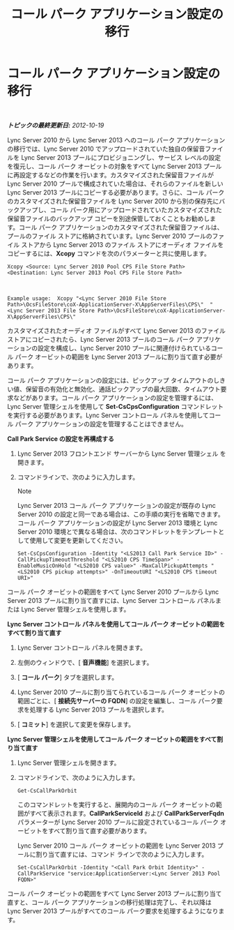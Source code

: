 ﻿---
title: コール パーク アプリケーション設定の移行
TOCTitle: コール パーク アプリケーション設定の移行
ms:assetid: 23b192d2-93ec-42a8-b175-b6ed502a2c35
ms:mtpsurl: https://technet.microsoft.com/ja-jp/library/JJ687993(v=OCS.15)
ms:contentKeyID: 49886876
ms.date: 05/19/2016
mtps_version: v=OCS.15
ms.translationtype: HT
---

# コール パーク アプリケーション設定の移行

 

_**トピックの最終更新日:** 2012-10-19_

Lync Server 2010 から Lync Server 2013 へのコール パーク アプリケーションの移行では、Lync Server 2010 でアップロードされていた独自の保留音ファイルを Lync Server 2013 プールにプロビジョニングし、サービス レベルの設定を復元し、コール パーク オービットの対象をすべて Lync Server 2013 プールに再設定するなどの作業を行います。カスタマイズされた保留音ファイルが Lync Server 2010 プールで構成されていた場合は、それらのファイルを新しい Lync Server 2013 プールにコピーする必要があります。さらに、コール パークのカスタマイズされた保留音ファイルを Lync Server 2010 から別の保存先にバックアップし、コール パーク用にアップロードされていたカスタマイズされた保留音ファイルのバックアップ コピーを別途保管しておくこともお勧めします。コール パーク アプリケーションのカスタマイズされた保留音ファイルは、プールのファイル ストアに格納されています。Lync Server 2010 プールのファイル ストアから Lync Server 2013 のファイル ストアにオーディオ ファイルをコピーするには、**Xcopy** コマンドを次のパラメーターと共に使用します。

    Xcopy <Source: Lync Server 2010 Pool CPS File Store Path> <Destination: Lync Server 2013 Pool CPS File Store Path>

   &nbsp;

    Example usage:  Xcopy "<Lync Server 2010 File Store Path>\OcsFileStore\coX-ApplicationServer-X\AppServerFiles\CPS\"  "<Lync Server 2013 File Store Path>\OcsFileStore\coX-ApplicationServer-X\AppServerFiles\CPS\" 

カスタマイズされたオーディオ ファイルがすべて Lync Server 2013 のファイル ストアにコピーされたら、Lync Server 2013 プールのコール パーク アプリケーションの設定を構成し、Lync Server 2010 プールに関連付けられているコール パーク オービットの範囲を Lync Server 2013 プールに割り当て直す必要があります。

コール パーク アプリケーションの設定には、ピックアップ タイムアウトのしきい値、保留音の有効化と無効化、通話ピックアップの最大回数、タイムアウト要求などがあります。コール パーク アプリケーションの設定を管理するには、Lync Server 管理シェルを使用して **Set-CsCpsConfiguration** コマンドレットを実行する必要があります。Lync Server コントロール パネルを使用してコール パーク アプリケーションの設定を管理することはできません。

**Call Park Service の設定を再構成する**

1.  Lync Server 2013 フロントエンド サーバーから Lync Server 管理シェル を開きます。

2.  コマンドラインで、次のように入力します。
    
    > [!NOTE]
    > Lync Server 2013 コール パーク アプリケーションの設定が既存の Lync Server 2010 の設定と同一である場合は、この手順の実行を省略できます。コール パーク アプリケーションの設定が Lync Server 2013 環境と Lync Server 2010 環境とで異なる場合は、次のコマンドレットをテンプレートとして使用して変更を更新してください。
    
        Set-CsCpsConfiguration -Identity "<LS2013 Call Park Service ID>" -CallPickupTimeoutThreshold "<LS2010 CPS TimeSpan>" -EnableMusicOnHold "<LS2010 CPS value>" -MaxCallPickupAttempts "<LS2010 CPS pickup attempts>" -OnTimeoutURI "<LS2010 CPS timeout URI>"

コール パーク オービットの範囲をすべて Lync Server 2010 プールから Lync Server 2013 プールに割り当て直すには、Lync Server コントロール パネルまたは Lync Server 管理シェルを使用します。

**Lync Server コントロール パネルを使用してコール パーク オービットの範囲をすべて割り当て直す**

1.  Lync Server コントロール パネルを開きます。

2.  左側のウィンドウで、\[ **音声機能**\] を選択します。

3.  \[ **コール パーク**\] タブを選択します。

4.  Lync Server 2010 プールに割り当てられているコール パーク オービットの範囲ごとに、\[ **接続先サーバーの FQDN**\] の設定を編集し、コール パーク要求を処理する Lync Server 2013 プールを選択します。

5.  \[ **コミット**\] を選択して変更を保存します。

**Lync Server 管理シェルを使用してコール パーク オービットの範囲をすべて割り当て直す**

1.  Lync Server 管理シェルを開きます。

2.  コマンドラインで、次のように入力します。
    
        Get-CsCallParkOrbit
    
    このコマンドレットを実行すると、展開内のコール パーク オービットの範囲がすべて表示されます。**CallParkServiceId** および **CallParkServerFqdn** パラメーターが Lync Server 2010 プールに設定されているコール パーク オービットをすべて割り当て直す必要があります。
    
    Lync Server 2010 コール パーク オービットの範囲を Lync Server 2013 プールに割り当て直すには、コマンド ラインで次のように入力します。
    
        Set-CsCallParkOrbit -Identity "<Call Park Orbit Identity>" -CallParkService "service:ApplicationServer:<Lync Server 2013 Pool FQDN>"

コール パーク オービットの範囲をすべて Lync Server 2013 プールに割り当て直すと、コール パーク アプリケーションの移行処理は完了し、それ以降は Lync Server 2013 プールがすべてのコール パーク要求を処理するようになります。


